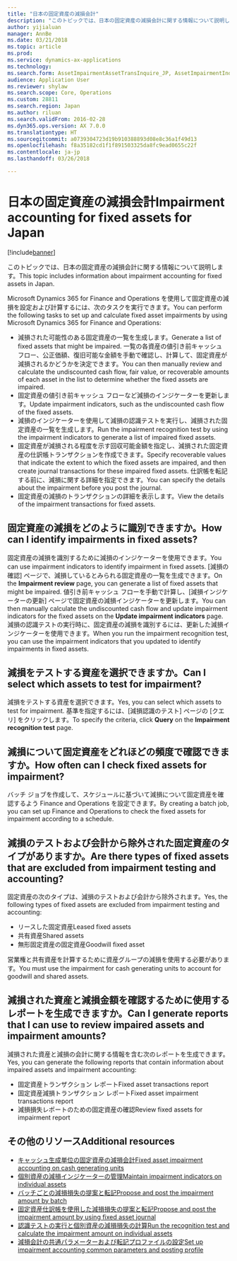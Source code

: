 ```yaml
---
title: "日本の固定資産の減損会計"
description: "このトピックでは、日本の固定資産の減損会計に関する情報について説明します。"
author: yijialuan
manager: AnnBe
ms.date: 03/21/2018
ms.topic: article
ms.prod: 
ms.service: dynamics-ax-applications
ms.technology: 
ms.search.form: AssetImpairmentAssetTransInquire_JP, AssetImpairmentIndicator_JP, AssetImpairmentManageTestResult_JP
audience: Application User
ms.reviewer: shylaw
ms.search.scope: Core, Operations
ms.custom: 28811
ms.search.region: Japan
ms.author: riluan
ms.search.validFrom: 2016-02-28
ms.dyn365.ops.version: AX 7.0.0
ms.translationtype: HT
ms.sourcegitcommit: a0739304723d19b910388893d08e8c36a1f49d13
ms.openlocfilehash: f8a35182cd1f1f891503325da8fc9ead0655c22f
ms.contentlocale: ja-jp
ms.lasthandoff: 03/26/2018

---
```


# <a name="impairment-accounting-for-fixed-assets-for-japan"></a><span data-ttu-id="56196-103">日本の固定資産の減損会計</span><span class="sxs-lookup"><span data-stu-id="56196-103">Impairment accounting for fixed assets for Japan</span></span>

[!include[banner](../includes/banner.md)]

<span data-ttu-id="56196-104">このトピックでは、日本の固定資産の減損会計に関する情報について説明します。</span><span class="sxs-lookup"><span data-stu-id="56196-104">This topic includes information about impairment accounting for fixed assets in Japan.</span></span>

<span data-ttu-id="56196-105">Microsoft Dynamics 365 for Finance and Operations を使用して固定資産の減損を設定および計算するには、次のタスクを実行できます。</span><span class="sxs-lookup"><span data-stu-id="56196-105">You can perform the following tasks to set up and calculate fixed asset impairments by using Microsoft Dynamics 365 for Finance and Operations:</span></span>

-   <span data-ttu-id="56196-106">減損された可能性のある固定資産の一覧を生成します。</span><span class="sxs-lookup"><span data-stu-id="56196-106">Generate a list of fixed assets that might be impaired.</span></span> <span data-ttu-id="56196-107">一覧の各資産の値引き前キャッシュ フロー、公正価額、復旧可能な金額を手動で確認し、計算して、固定資産が減損されるかどうかを決定できます。</span><span class="sxs-lookup"><span data-stu-id="56196-107">You can then manually review and calculate the undiscounted cash flow, fair value, or recoverable amounts of each asset in the list to determine whether the fixed assets are impaired.</span></span>
-   <span data-ttu-id="56196-108">固定資産の値引き前キャッシュ フローなど減損のインジケーターを更新します。</span><span class="sxs-lookup"><span data-stu-id="56196-108">Update impairment indicators, such as the undiscounted cash flow of the fixed assets.</span></span>
-   <span data-ttu-id="56196-109">減損のインジケーターを使用して減損の認識テストを実行し、減損された固定資産の一覧を生成します。</span><span class="sxs-lookup"><span data-stu-id="56196-109">Run the impairment recognition test by using the impairment indicators to generate a list of impaired fixed assets.</span></span>
-   <span data-ttu-id="56196-110">固定資産が減損される程度を示す回収可能金額を指定し、減損された固定資産の仕訳帳トランザクションを作成できます。</span><span class="sxs-lookup"><span data-stu-id="56196-110">Specify recoverable values that indicate the extent to which the fixed assets are impaired, and then create journal transactions for these impaired fixed assets.</span></span> <span data-ttu-id="56196-111">仕訳帳を転記する前に、減損に関する詳細を指定できます。</span><span class="sxs-lookup"><span data-stu-id="56196-111">You can specify the details about the impairment before you post the journal.</span></span>
-   <span data-ttu-id="56196-112">固定資産の減損のトランザクションの詳細を表示します。</span><span class="sxs-lookup"><span data-stu-id="56196-112">View the details of the impairment transactions for fixed assets.</span></span>

## <a name="how-can-i-identify-impairments-in-fixed-assets"></a><span data-ttu-id="56196-113">固定資産の減損をどのように識別できますか。</span><span class="sxs-lookup"><span data-stu-id="56196-113">How can I identify impairments in fixed assets?</span></span>
<span data-ttu-id="56196-114">固定資産の減損を識別するために減損のインジケーターを使用できます。</span><span class="sxs-lookup"><span data-stu-id="56196-114">You can use impairment indicators to identify impairment in fixed assets.</span></span> <span data-ttu-id="56196-115">[減損の確認] ページで、減損しているとみられる固定資産の一覧を生成できます。</span><span class="sxs-lookup"><span data-stu-id="56196-115">On the **Impairment review** page, you can generate a list of fixed assets that might be impaired.</span></span> <span data-ttu-id="56196-116">値引き前キャッシュ フローを手動で計算し、[減損インジケーターの更新] ページで固定資産の減損インジケーターを更新します。</span><span class="sxs-lookup"><span data-stu-id="56196-116">You can then manually calculate the undiscounted cash flow and update impairment indicators for the fixed assets on the **Update impairment indicators** page.</span></span> <span data-ttu-id="56196-117">減損の認識テストの実行時に、固定資産の減損を識別するには、更新した減損インジケーターを使用できます。</span><span class="sxs-lookup"><span data-stu-id="56196-117">When you run the impairment recognition test, you can use the impairment indicators that you updated to identify impairments in fixed assets.</span></span>

## <a name="can-i-select-which-assets-to-test-for-impairment"></a><span data-ttu-id="56196-118">減損をテストする資産を選択できますか。</span><span class="sxs-lookup"><span data-stu-id="56196-118">Can I select which assets to test for impairment?</span></span>
<span data-ttu-id="56196-119">減損をテストする資産を選択できます。</span><span class="sxs-lookup"><span data-stu-id="56196-119">Yes, you can select which assets to test for impairment.</span></span> <span data-ttu-id="56196-120">基準を指定するには、[減損認識のテスト] ページの [クエリ] をクリックします。</span><span class="sxs-lookup"><span data-stu-id="56196-120">To specify the criteria, click **Query** on the **Impairment recognition test** page.</span></span>

## <a name="how-often-can-i-check-fixed-assets-for-impairment"></a><span data-ttu-id="56196-121">減損について固定資産をどれほどの頻度で確認できますか。</span><span class="sxs-lookup"><span data-stu-id="56196-121">How often can I check fixed assets for impairment?</span></span>
<span data-ttu-id="56196-122">バッチ ジョブを作成して、スケジュールに基づいて減損について固定資産を確認するよう Finance and Operations を設定できます。</span><span class="sxs-lookup"><span data-stu-id="56196-122">By creating a batch job, you can set up Finance and Operations to check the fixed assets for impairment according to a schedule.</span></span>

## <a name="are-there-types-of-fixed-assets-that-are-excluded-from-impairment-testing-and-accounting"></a><span data-ttu-id="56196-123">減損のテストおよび会計から除外された固定資産のタイプがありますか。</span><span class="sxs-lookup"><span data-stu-id="56196-123">Are there types of fixed assets that are excluded from impairment testing and accounting?</span></span>
<span data-ttu-id="56196-124">固定資産の次のタイプは、減損のテストおよび会計から除外されます。</span><span class="sxs-lookup"><span data-stu-id="56196-124">Yes, the following types of fixed assets are excluded from impairment testing and accounting:</span></span>

-   <span data-ttu-id="56196-125">リースした固定資産</span><span class="sxs-lookup"><span data-stu-id="56196-125">Leased fixed assets</span></span>
-   <span data-ttu-id="56196-126">共有資産</span><span class="sxs-lookup"><span data-stu-id="56196-126">Shared assets</span></span>
-   <span data-ttu-id="56196-127">無形固定資産の固定資産</span><span class="sxs-lookup"><span data-stu-id="56196-127">Goodwill fixed asset</span></span>

<span data-ttu-id="56196-128">営業権と共有資産を計算するために資産グループの減損を使用する必要があります。</span><span class="sxs-lookup"><span data-stu-id="56196-128">You must use the impairment for cash generating units to account for goodwill and shared assets.</span></span>

## <a name="can-i-generate-reports-that-i-can-use-to-review-impaired-assets-and-impairment-amounts"></a><span data-ttu-id="56196-129">減損された資産と減損金額を確認するために使用するレポートを生成できますか。</span><span class="sxs-lookup"><span data-stu-id="56196-129">Can I generate reports that I can use to review impaired assets and impairment amounts?</span></span>
<span data-ttu-id="56196-130">減損された資産と減損の会計に関する情報を含む次のレポートを生成できます。</span><span class="sxs-lookup"><span data-stu-id="56196-130">Yes, you can generate the following reports that contain information about impaired assets and impairment accounting:</span></span>

-   <span data-ttu-id="56196-131">固定資産トランザクション レポート</span><span class="sxs-lookup"><span data-stu-id="56196-131">Fixed asset transactions report</span></span>
-   <span data-ttu-id="56196-132">固定資産減損トランザクション レポート</span><span class="sxs-lookup"><span data-stu-id="56196-132">Fixed asset impairment transactions report</span></span>
-   <span data-ttu-id="56196-133">減損損失レポートのための固定資産の確認</span><span class="sxs-lookup"><span data-stu-id="56196-133">Review fixed assets for impairment report</span></span>

## <a name="additional-resources"></a><span data-ttu-id="56196-134">その他のリソース</span><span class="sxs-lookup"><span data-stu-id="56196-134">Additional resources</span></span>
- [<span data-ttu-id="56196-135">キャッシュ生成単位の固定資産の減損会計</span><span class="sxs-lookup"><span data-stu-id="56196-135">Fixed asset impairment accounting on cash generating units</span></span>](apac-jpn-impairment-accounting-cash-generating-unit.md)
- [<span data-ttu-id="56196-136">個別資産の減損インジケーターの管理</span><span class="sxs-lookup"><span data-stu-id="56196-136">Maintain impairment indicators on individual assets</span></span>](./tasks/maintain-impairment-indicators-individual-assets.md)
- [<span data-ttu-id="56196-137">バッチごとの減損損失の提案と転記</span><span class="sxs-lookup"><span data-stu-id="56196-137">Propose and post the impairment amount by batch</span></span>](./tasks/propose-post-impairment-amount-batch.md)
- [<span data-ttu-id="56196-138">固定資産仕訳帳を使用した減損損失の提案と転記</span><span class="sxs-lookup"><span data-stu-id="56196-138">Propose and post the impairment amount by using fixed asset journal</span></span>](./tasks/propose-post-impairment-amount-fixed-asset-journal.md)
- [<span data-ttu-id="56196-139">認識テストの実行と個別資産の減損損失の計算</span><span class="sxs-lookup"><span data-stu-id="56196-139">Run the recognition test and calculate the impairment amount on individual assets</span></span>](./tasks/run-recognition-test-calculate.md)
- [<span data-ttu-id="56196-140">減損会計の共通パラメーターおよび転記プロファイルの設定</span><span class="sxs-lookup"><span data-stu-id="56196-140">Set up impairment accounting common parameters and posting profile</span></span>](./tasks/impairment-accounting.md)



